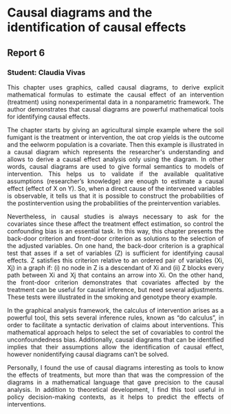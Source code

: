 # Causal diagrams and the identification of causal effects 
## Report 6 
### Student: Claudia Vivas 


<p style='text-align: justify;'> This chapter uses graphics, called causal diagrams, to derive explicit mathematical formulas to estimate the causal effect of an intervention (treatment) using nonexperimental data in a nonparametric framework. The author demonstrates that causal diagrams are powerful mathematical tools for identifying causal effects. 

<p style='text-align: justify;'> The chapter starts by giving an agricultural simple example where the soil fumigant is the treatment or intervention, the oat crop yields is the outcome and the eelworm population is a covariate. Then this example is illustrated in a causal diagram which represents the researcher's understanding and allows to derive a causal effect analysis only using the diagram. In other words, causal diagrams are used to give formal semantics to models of intervention. This helps us to validate if the available qualitative assumptions (researcher’s knowledge) are enough to estimate a causal effect (effect of X on Y). So, when a direct cause of the intervened variables is observable, it tells us that it is possible to construct the probabilities of the postintervention using the probabilities of the preintervention variables.

<p style='text-align: justify;'> Nevertheless, in causal studies is always necessary to ask for the covariates since these affect the treatment effect estimation, so control the confounding bias is an essential task. In this way, this chapter presents the back-door criterion and front-door criterion as solutions to the selection of the adjusted variables. On one hand, the back-door criterion is a graphical test that asses if a set of variables (Z)  is sufficient for identifying causal effects. Z satisfies this criterion relative to an ordered pair of variables (Xi, Xj) in a graph if: (i) no node in Z is a descendant of Xi and (ii) Z blocks every path between Xi and Xj that contains an arrow into Xi. On the other hand, the front-door criterion demonstrates that covariates affected by the treatment can be useful for causal inference, but need several adjustments. These tests were illustrated in the smoking and genotype theory example. 

<p style='text-align: justify;'> In the graphical analysis framework, the calculus of intervention arises as a powerful tool, this sets several inference rules, known as “do calculus”, in order to facilitate a syntactic derivation of claims about interventions. This mathematical approach helps to select the set of covariables to control the unconfoundedness bias. Additionally, causal diagrams that can be identified implies that their assumptions allow the identification of causal effect, however nonidentifying causal diagrams can’t be solved.

<p style='text-align: justify;'> Personally, I found the use of causal diagrams interesting as tools to know the effects of treatments, but more than that was the compression of the diagrams in a mathematical language that gave precision to the causal analysis. In addition to theoretical development, I find this tool useful in policy decision-making contexts, as it helps to predict the effects of interventions.
